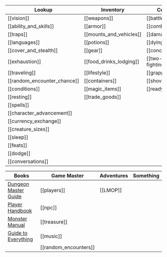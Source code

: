 | Lookup                  | Inventory                  | Combat                     | Locations          |x
|-------------------------|----------------------------|----------------------------|--------------------|------
|[[vision]]               |[[weapons]]                 |[[battlefield]]             |[[swordcoast]]      |
|[[ability_and_skills]]   |[[armor]]                   |[[combat_rules]]            |[[tinear]]          |         
|[[traps]]                |[[mounts_and_vehicles]]     |[[damage]]                  |[[neverwinter]]     |
|[[languages]]            |[[potions]]                 |[[dying]]                   |[[random_locations]]
|[[cover_and_stealth]]    |[[gear]]                    |[[concentration]]           |
|[[exhaustion]]           |[[food_drinks_lodging]]     |[[two-weapon-fighting]]    |
|[[traveling]]            |[[lifestyle]]               |[[grappling]]               |
|[[random_encounter_chance]]|[[containers]]            |[[shoving]]                 |
|[[conditions]]           |[[magic_items]]             |[[readying]]                |
|[[resting]]              | [[trade_goods]]            |     |
|[[spells]]|
|[[character_advancement]]|
|[[currency_exchange]]|
|[[creature_sizes]]|
|[[sleep]]|
|[[feats]]|
|[[dodge]]| 
|[[conversations]]| |

| Books                  | Game Master                 | Adventures                  | Something                  |
|-------------------------|----------------------------|----------------------------|----------------------------|
| [Dungeon Master Guide](http://10.0.30.2:8083/read/174/pdf)|[[players]] |[[LMOP]]
| [Player Handbook](http://10.0.30.2:8083/read/8/pdf)|[[npc]] |
| [Monster Manual](http://10.0.30.2:8083/read/175/pdf)|[[treasure]]
| [Guide to Everything](http://10.0.30.2:8083/read/172/pdf)|[[music]]
|                        | [[random_encounters]]  


